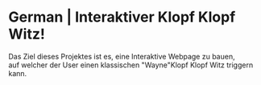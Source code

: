 # German | Interaktiver Klopf Klopf Witz!
Das Ziel dieses Projektes ist es, eine Interaktive Webpage zu bauen, <br>
auf welcher der User einen klassischen "Wayne"Klopf Klopf Witz triggern kann.
